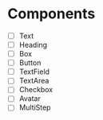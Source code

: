# Components

- [ ] Text
- [ ] Heading
- [ ] Box
- [ ] Button
- [ ] TextField
- [ ] TextArea
- [ ] Checkbox
- [ ] Avatar
- [ ] MultiStep
